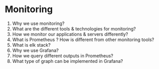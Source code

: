 # Monitoring

1. Why we use monitoring?
2. What are the different tools & technologies for monitoring?
3. How we monitor our applications & servers differently?
4. What is Prometheus ? How is different from other monitoring tools?
5. What is elk stack?
6. Why we use Grafana?
7. How we query different outputs in Prometheus?
8. What type of graph can be implemented in Grafana?
